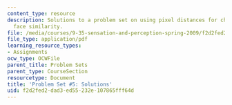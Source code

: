 ```yaml
---
content_type: resource
description: Solutions to a problem set on using pixel distances for characterizing
  face similarity.
file: /media/courses/9-35-sensation-and-perception-spring-2009/f2d2fed2dad3ed55232e107865fff64d_MIT9_35s09_sol_pset05.pdf
file_type: application/pdf
learning_resource_types:
- Assignments
ocw_type: OCWFile
parent_title: Problem Sets
parent_type: CourseSection
resourcetype: Document
title: 'Problem Set #5: Solutions'
uid: f2d2fed2-dad3-ed55-232e-107865fff64d
---
```

